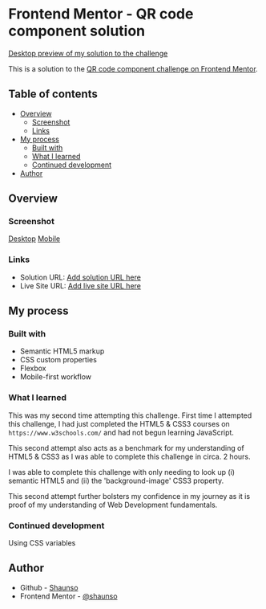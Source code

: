 # Frontend Mentor - QR code component solution

[Desktop preview of my solution to the challenge](./desktop-screenshot.png)

This is a solution to the [QR code component challenge on Frontend Mentor](https://www.frontendmentor.io/challenges/qr-code-component-iux_sIO_H).

## Table of contents

- [Overview](#overview)
  - [Screenshot](#screenshot)
  - [Links](#links)
- [My process](#my-process)
  - [Built with](#built-with)
  - [What I learned](#what-i-learned)
  - [Continued development](#continued-development)
- [Author](#author)

## Overview

### Screenshot

[Desktop](./desktop-screenshot.png)
[Mobile](./mobile-screenshot.png)

### Links

- Solution URL: [Add solution URL here](https://your-solution-url.com)
- Live Site URL: [Add live site URL here](https://your-live-site-url.com)

## My process

### Built with

- Semantic HTML5 markup
- CSS custom properties
- Flexbox
- Mobile-first workflow

### What I learned

This was my second time attempting this challenge. First time I attempted this challenge, I had just completed the HTML5 & CSS3 courses on `https://www.w3schools.com/` and had not begun learning JavaScript.

This second attempt also acts as a benchmark for my understanding of  HTML5 & CSS3 as I was able to complete this challenge in circa. 2 hours.

I was able to complete this challenge with only needing to look up (i) semantic HTML5 and (ii) the 'background-image' CSS3 property.

This second attempt further bolsters my confidence in my journey as it is proof of my understanding of Web Development fundamentals.

### Continued development

Using CSS variables

## Author

- Github - [Shaunso](https://github.com/shaunso)
- Frontend Mentor - [@shaunso](https://www.frontendmentor.io/profile/yourusername)
